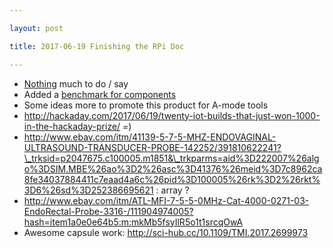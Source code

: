 ```yaml
---

layout: post

title: 2017-06-19 Finishing the RPi Doc

---
```



-   [Nothing](/include/RPiHSDK.md) much to do / say
-   Added a [benchmark for components](/include/AddBench.md)
-   Some ideas more to promote this product for A-mode tools
-   http://hackaday.com/2017/06/19/twenty-iot-builds-that-just-won-1000-in-the-hackaday-prize/
    =)
-   http://www.ebay.com/itm/41139-5-7-5-MHZ-ENDOVAGINAL-ULTRASOUND-TRANSDUCER-PROBE-142252/391810622241?\_trksid=p2047675.c100005.m1851&\_trkparms=aid%3D222007%26algo%3DSIM.MBE%26ao%3D2%26asc%3D41376%26meid%3D7c8962ca8fe34037884411c7eaad4a6c%26pid%3D100005%26rk%3D2%26rkt%3D6%26sd%3D252386695621
    : array ?
-   http://www.ebay.com/itm/ATL-MFI-7-5-5-0MHz-Cat-4000-0271-03-EndoRectal-Probe-3316-/111904974005?hash=item1a0e0e64b5:m:mkMb5fsyIlR5o1t1srcqOwA
-   Awesome capsule work: http://sci-hub.cc/10.1109/TMI.2017.2699973

